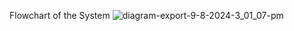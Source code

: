 Flowchart of the System
![diagram-export-9-8-2024-3_01_07-pm](https://github.com/user-attachments/assets/30a9aa14-08dc-4e52-b9d6-d6f5c7e986ef)
